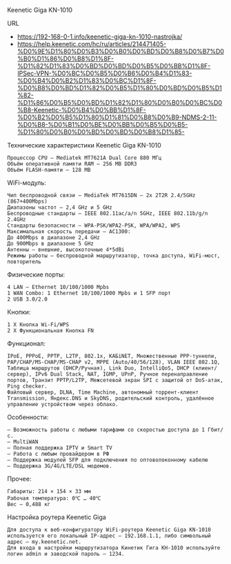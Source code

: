 Keenetic Giga KN-1010 

URL
- https://192-168-0-1.info/keenetic-giga-kn-1010-nastrojka/
- https://help.keenetic.com/hc/ru/articles/214471405-%D0%9E%D1%80%D0%B3%D0%B0%D0%BD%D0%B8%D0%B7%D0%B0%D1%86%D0%B8%D1%8F-%D1%82%D1%83%D0%BD%D0%BD%D0%B5%D0%BB%D1%8F-IPSec-VPN-%D0%BC%D0%B5%D0%B6%D0%B4%D1%83-%D0%B4%D0%B2%D1%83%D0%BC%D1%8F-%D0%B8%D0%BD%D1%82%D0%B5%D1%80%D0%BD%D0%B5%D1%82-%D1%86%D0%B5%D0%BD%D1%82%D1%80%D0%B0%D0%BC%D0%B8-Keenetic-%D0%B4%D0%BB%D1%8F-%D0%B2%D0%B5%D1%80%D1%81%D0%B8%D0%B9-NDMS-2-11-%D0%B8-%D0%B1%D0%BE%D0%BB%D0%B5%D0%B5-%D1%80%D0%B0%D0%BD%D0%BD%D0%B8%D1%85-



Технические характеристики Keenetic Giga KN-1010
```
Процессор CPU — Mediatek MT7621A Dual Core 880 МГц
Объём оперативной памяти RAM — 256 MB DDR3
Объём FLASH-памяти — 128 MB
```
WiFi-модуль:
```
Чип беспроводной связи — MediaTek MT7615DN — 2x 2T2R 2.4/5GHz (867+400Mbps)
Диапазоны частот — 2,4 GHz и 5 GHz
Беспроводные стандарты — IEEE 802.11ac/a/n 5GHz, IEEE 802.11b/g/n 2.4GHz
Стандарты безопасности — WPA-PSK/WPA2-PSK, WPA/WPA2, WPS
Максимальная скорость передачи — AC1300:
До 400Mbps в диапазоне 2,4 GHz
До 900Mbps в диапазоне 5 GHz
Антенны — внешние, высокоточные 4*5dBi
Режимы работы — беспроводной маршрутизатор, точка доступа, WiFi-мост, повторитель
```
Физические порты:
```
4 LAN — Ethernet 10/100/1000 Mpbs
1 WAN Combo: 1 Ethernet 10/100/1000 Mpbs и 1 SFP порт
2 USB 3.0/2.0
```

Кнопки:
```
1 X Кнопка Wi-Fi/WPS
2 X Функциональная Кнопка FN
```

Функционал:
```
IPoE, PPPoE, PPTP, L2TP, 802.1x, КАБiNET, Множественные PPP-туннели, PAP/CHAP/MS-CHAP/MS-CHAP v2, MPPE (Auto/40/56/128), VLAN IEEE 802.1Q, Таблица маршрутов (DHCP/Ручная), Link Duo, IntelliQoS, DHCP (клиент/сервер), IPv6 Dual Stack, NAT, IGMP, UPnP, Ручное перенаправление портов, Транзит PPTP/L2TP, Межсетевой экран SPI с защитой от DoS-атак, Ping checker.
Файловый сервер, DLNA, Time Machine, автономный торрент-клиент Transmission, Яндекс.DNS и SkyDNS, родительский контроль, удалённое управление устройством через облако.
```

Особенности:
```
— Возможность работы с любыми тарифами со скоростью доступа до 1 Гбит/с.
— MultiWAN
— Полная поддержка IPTV и Smart TV
— Работа с любым провайдером в РФ
— Поддержка модулей SFP для подключения по оптоволоконному кабелю
— Поддержка 3G/4G/LTE/DSL модемов.
```

Прочее:
```
Габариты: 214 × 154 × 33 мм
Рабочая температура: 0℃ … 40℃
Вес — 0,488 кг
```

Настройка роутера Keenetic Giga
```
Для доступа к веб-конфигуратору WiFi-роутера Keenetic Giga KN-1010 используется его локальный IP-адрес — 192.168.1.1, либо символьный адрес — my.keenetic.net.
Для входа в настройки маршрутизатора Кинетик Гига КН-1010 используйте логин admin и заводской пароль — 1234.
```





